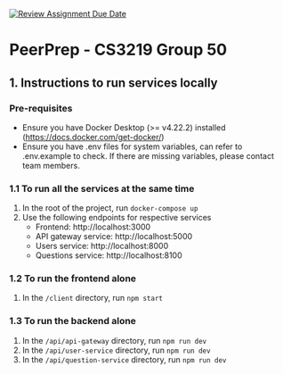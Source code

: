 [![Review Assignment Due Date](https://classroom.github.com/assets/deadline-readme-button-24ddc0f5d75046c5622901739e7c5dd533143b0c8e959d652212380cedb1ea36.svg)](https://classroom.github.com/a/6BOvYMwN)

# PeerPrep - CS3219 Group 50

## 1. Instructions to run services locally

### Pre-requisites

- Ensure you have Docker Desktop (>= v4.22.2) installed (https://docs.docker.com/get-docker/)
- Ensure you have .env files for system variables, can refer to .env.example to check. If there are missing variables, please contact team members.

### 1.1 To run all the services at the same time

1. In the root of the project, run `docker-compose up`
2. Use the following endpoints for respective services
   - Frontend: http://localhost:3000
   - API gateway service: http://localhost:5000
   - Users service: http://localhost:8000
   - Questions service: http://localhost:8100

### 1.2 To run the frontend alone

1. In the `/client` directory, run `npm start`

### 1.3 To run the backend alone

1. In the `/api/api-gateway` directory, run `npm run dev`
2. In the `/api/user-service` directory, run `npm run dev`
3. In the `/api/question-service` directory, run `npm run dev`
